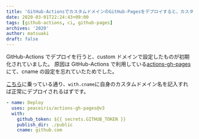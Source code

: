 ```yaml
---
title: 'GitHub-ActionsでカスタムドメインのGitHub-Pagesをデプロイすると、カスタムドメインの登録が消える'
date: 2020-03-01T22:24:43+09:00
tags: [github-actions, ci, github-pages]
archives: '2020'
author: matsuaki
draft: false
---
```


GitHub-Actions でデプロイを行うと、custom ドメインで設定したものが初期化されていました。
原因は GitHub-Actions で利用している[actions-gh-pages](https://github.com/peaceiris/actions-gh-pages)にて、cname の設定を忘れていたためでした。

[こちら](https://github.com/peaceiris/actions-gh-pages#%EF%B8%8F-disable-nojekyll)に乗っている通り、`with.cname`に自身のカスタムドメイン名を記入すれば正常にデプロイされるはずです。

```yaml
- name: Deploy
  uses: peaceiris/actions-gh-pages@v3
  with:
    github_token: ${{ secrets.GITHUB_TOKEN }}
    publish_dir: ./public
    cname: github.com
```
